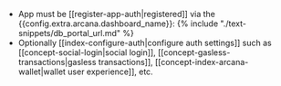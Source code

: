 * App must be [[register-app-auth|registered]] via the {{config.extra.arcana.dashboard_name}}: {% include "./text-snippets/db_portal_url.md" %} 
* Optionally [[index-configure-auth|configure auth settings]] such as [[concept-social-login|social login]], [[concept-gasless-transactions|gasless transactions]], [[concept-index-arcana-wallet|wallet user experience]], etc.